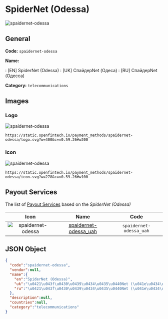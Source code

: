 
# SpiderNet (Odessa) 
![spaidernet-odessa](https://static.openfintech.io/payment_methods/spaidernet-odessa/logo.svg?w=400&c=v0.59.26#w200)  

## General 
**Code:** `spaidernet-odessa` 
 
**Name:** 
 
:	[EN] SpiderNet (Odessa) 
:	[UK] СпайдерNet (Одеса) 
:	[RU] СпайдерNet (Одесса) 
 
**Category:** `telecommunications` 
 

## Images 

### Logo 
![spaidernet-odessa](https://static.openfintech.io/payment_methods/spaidernet-odessa/logo.svg?w=400&c=v0.59.26#w200)  

```
https://static.openfintech.io/payment_methods/spaidernet-odessa/logo.svg?w=400&c=v0.59.26#w200
```  

### Icon 
![spaidernet-odessa](https://static.openfintech.io/payment_methods/spaidernet-odessa/icon.svg?w=278&c=v0.59.26#w100)  

```
https://static.openfintech.io/payment_methods/spaidernet-odessa/icon.svg?w=278&c=v0.59.26#w100
```  

## Payout Services 
 
The list of [Payout Services](/payout-services/) based on the _SpiderNet (Odessa)_ 

|Icon|Name|Code| 
|:---:|:---:|:---:| 
|![spaidernet-odessa](https://static.openfintech.io/payout_methods/spaidernet-odessa/icon.png?w=278&c=v0.59.26#w40) |[spaidernet-odessa_uah](/payout-services/spaidernet-odessa_uah/)|`spaidernet-odessa_uah`| 
 

## JSON Object 

```json
{
  "code":"spaidernet-odessa",
  "vendor":null,
  "name":{
    "en":"SpiderNet (Odessa)",
    "uk":"\u0421\u043f\u0430\u0439\u0434\u0435\u0440Net (\u041e\u0434\u0435\u0441\u0430)",
    "ru":"\u0421\u043f\u0430\u0439\u0434\u0435\u0440Net (\u041e\u0434\u0435\u0441\u0441\u0430)"
  },
  "description":null,
  "countries":null,
  "category":"telecommunications"
}
```  
